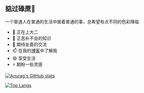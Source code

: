 ## 掂过碌蔗👋

一个普通人在普通的生活中做着普通的事，总希望有点不同的色彩降临

- 🔭 正在上大二
- 🤔 正恶补不会的知识
- 💬 期待友善的交流
- 📫 在我的[博客](http://wenweb.ahy1.top)中了解我
- 😄 享受生活
- ⚡ 期盼一些灵感

[![Anurag's GitHub stats](https://github-readme-stats.vercel.app/api?username=oscarab&show_icons=true&count_private=true)](https://github.com/anuraghazra/github-readme-stats)

[![Top Langs](https://github-readme-stats.vercel.app/api/top-langs/?username=oscarab)](https://github.com/anuraghazra/github-readme-stats)
